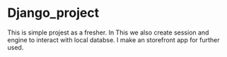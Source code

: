 # Django_project
This is simple projest as a fresher.
In This we also create session and engine to interact with local databse.
I make an storefront app for further used.
